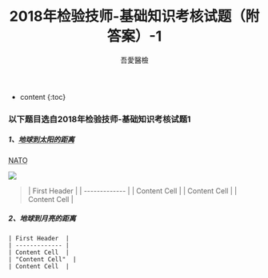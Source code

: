 ﻿---
layout: post
title:  "2018年检验技师-基础知识考核试题（附答案）-1"
categories: 2018年检验技师
tags: 基础知识  试题
author: 吾愛醫檢
---

* content
{:toc}
### 以下题目选自2018年检验技师-基础知识考核试题1


##### 1、<abbr title="Hyper Text Markup Language">地球到太阳的距离</abbr>

<acronym title="North Atlantic Treaty Organization">NATO</acronym>

[![](http://www.mdeditor.com/images/logos/markdown.png)](http://www.mdeditor.com/images/logos/markdown.png "markdown")

  > |  First Header |
    | ------------- |
    | Content Cell  | 
    | Content Cell  | 
    | Content Cell  |





##### 2、地球到月亮的距离

    | First Header  |
    | ------------- |
    | Content Cell  | 
    | "Content Cell"  | 
    | Content Cell  |